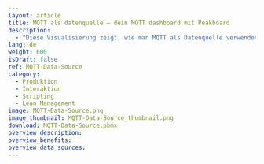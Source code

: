 ```yaml
---
layout: article
title: MQTT als datenquelle ― dein MQTT dashboard mit Peakboard
description: 
  - "Diese Visualisierung zeigt, wie man MQTT als Datenquelle verwenden kann um so ganz leicht eine Kommunikation zwischen zwei Dashboards zu ermöglichen: Die beiden Monitore können sich dabei an ganz verschiedenen Stellen in der Produktionshalle befinden. Der Werker nutzt dabei einen der Monitore an seiner Station, um Wartungen in Anspruch zu nehmen. Der Produktionsleiter wiederum sieht die Meldung in Echtzeit auf seinem Monitor und kann entsprechend reagieren. Reaktionszeiten werden so verkürzt und Probleme schneller behoben. Jetzt Template herunterladen."
lang: de
weight: 600
isDraft: false
ref: MQTT-Data-Source
category:
  - Produktion
  - Interaktion
  - Scripting
  - Lean Management
image: MQTT-Data-Source.png
image_thumbnail: MQTT-Data-Source_thumbnail.png
download: MQTT-Data-Source.pbmx
overview_description:
overview_benefits:
overview_data_sources:
---
```

